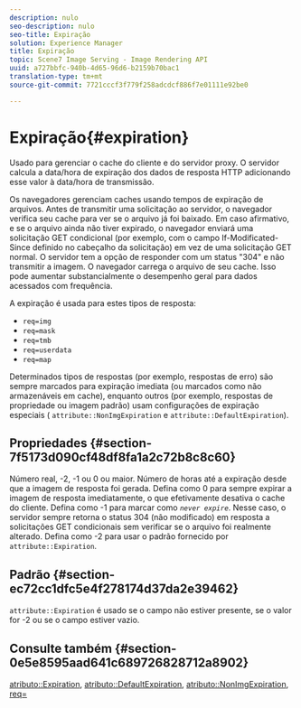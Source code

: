 ```yaml
---
description: nulo
seo-description: nulo
seo-title: Expiração
solution: Experience Manager
title: Expiração
topic: Scene7 Image Serving - Image Rendering API
uuid: a727bbfc-940b-4d65-96d6-b2159b70bac1
translation-type: tm+mt
source-git-commit: 7721cccf3f779f258adcdcf886f7e01111e92be0

---
```



# Expiração{#expiration}

Usado para gerenciar o cache do cliente e do servidor proxy. O servidor calcula a data/hora de expiração dos dados de resposta HTTP adicionando esse valor à data/hora de transmissão.

Os navegadores gerenciam caches usando tempos de expiração de arquivos. Antes de transmitir uma solicitação ao servidor, o navegador verifica seu cache para ver se o arquivo já foi baixado. Em caso afirmativo, e se o arquivo ainda não tiver expirado, o navegador enviará uma solicitação GET condicional (por exemplo, com o campo If-Modificated-Since definido no cabeçalho da solicitação) em vez de uma solicitação GET normal. O servidor tem a opção de responder com um status &quot;304&quot; e não transmitir a imagem. O navegador carrega o arquivo de seu cache. Isso pode aumentar substancialmente o desempenho geral para dados acessados com frequência.

A expiração é usada para estes tipos de resposta:

* `req=img`
* `req=mask`
* `req=tmb`
* `req=userdata`
* `req=map`

Determinados tipos de respostas (por exemplo, respostas de erro) são sempre marcados para expiração imediata (ou marcados como não armazenáveis em cache), enquanto outros (por exemplo, respostas de propriedade ou imagem padrão) usam configurações de expiração especiais ( `attribute::NonImgExpiration` e `attribute::DefaultExpiration`).

## Propriedades {#section-7f5173d090cf48df8fa1a2c72b8c8c60}

Número real, -2, -1 ou 0 ou maior. Número de horas até a expiração desde que a imagem de resposta foi gerada. Defina como 0 para sempre expirar a imagem de resposta imediatamente, o que efetivamente desativa o cache do cliente. Defina como -1 para marcar como *`never expire`*. Nesse caso, o servidor sempre retorna o status 304 (não modificado) em resposta a solicitações GET condicionais sem verificar se o arquivo foi realmente alterado. Defina como -2 para usar o padrão fornecido por `attribute::Expiration`.

## Padrão {#section-ec72cc1dfc5e4f278174d37da2e39462}

`attribute::Expiration` é usado se o campo não estiver presente, se o valor for -2 ou se o campo estiver vazio.

## Consulte também {#section-0e5e8595aad641c689726828712a8902}

[atributo::Expiration](../../../../../../is-api/image-catalog/image-serving-api-ref/c-image-catalog-reference/c-attributes-reference/r-expiration.md#reference-a0bf4686425d4e00b8014c4950fb62b7), [atributo::DefaultExpiration](../../../../../../is-api/image-catalog/image-serving-api-ref/c-image-catalog-reference/c-attributes-reference/r-defaultexpiration.md#reference-0526166fab654fceb243b75d1ea4f0cf), [atributo::NonImgExpiration](../../../../../../is-api/image-catalog/image-serving-api-ref/c-image-catalog-reference/c-attributes-reference/r-nonimgexpiration.md#reference-a8066cd0d24b4ea98100ade4821f1f9d), [req=](../../../../../../is-api/http-ref/image-serving-api-ref/c-http-protocol-reference/c-command-reference/r-req/r-req.md#reference-907cdb4a97034db7ad94695f25552e76)
